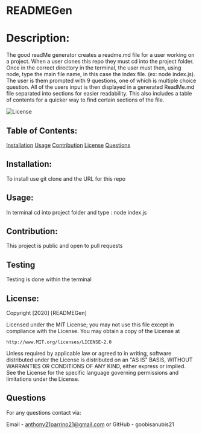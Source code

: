 # READMEGen

  # Description:

  The good readMe generator creates a readme.md file for a user working on a project. When a user clones this repo they must cd into the project folder. Once in the correct directory in the terminal, the user must then, using node, type the main file name, in this case the index file. (ex: node index.js). The user is them prompted with 9 questions, one of which is multiple choice question. All of the users input is then displayed in a generated ReadMe.md file separated into sections for easier readability. This also includes a table of contents for a quicker way to find certain sections of the file.

  ![License](https://img.shields.io/badge/license-MIT)

  ## Table of Contents:
  
  [Installation](##Installation)
  [Usage](##Usage)
  [Contribution](##Contribution)
  [License](##License)
  [Questions](##Questions)

  ## Installation:

  To install use git clone and the URL for this repo

  ## Usage:

  In terminal cd into project folder and type : node index.js

  ## Contribution:

  This project is public and open to pull requests

  ## Testing

  Testing is done within the terminal

  ## License:

  Copyright [2020] [READMEGen]

  Licensed under the  MIT License;
  you may not use this file except in compliance with the License.
  You may obtain a copy of the License at

    http://www.MIT.org/licenses/LICENSE-2.0

  Unless required by applicable law or agreed to in writing, software
  distributed under the License is distributed on an "AS IS" BASIS,
  WITHOUT WARRANTIES OR CONDITIONS OF ANY KIND, either express or implied.
  See the License for the specific language governing permissions and
  limitations under the License.

  ## Questions

  For any questions contact via:

  Email - anthony21parrino21@gmail.com
        or
  GitHub - goobisanubis21

